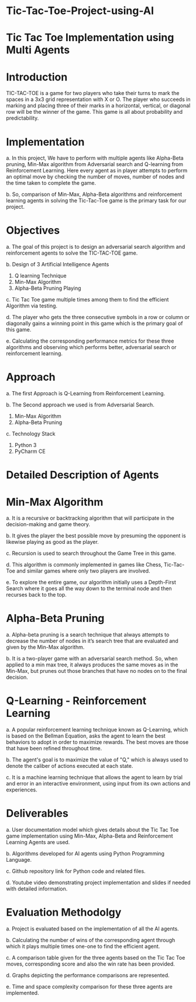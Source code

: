 # Tic-Tac-Toe-Project-using-AI
# Tic Tac Toe Implementation using Multi Agents


# Introduction

TIC-TAC-TOE is a game for two players who take their turns to mark the spaces in a 3x3 grid representation with X or O. The player who succeeds in marking and placing three of their marks in a horizontal, vertical, or diagonal row will be the winner of the game. This game is all about probability and predictability.


# Implementation
   
a. In this project, We have to perform with multiple agents like Alpha-Beta pruning, Min-Max algorithm from Adversarial search and Q-learning from Reinforcement Learning. Here every agent as in player attempts to perform an optimal move by checking the number of moves, number of nodes and the time taken to complete the game. 

b. So, comparison of Min-Max, Alpha-Beta algorithms and reinforcement learning agents in solving the Tic-Tac-Toe game is the primary task for our project.


# Objectives

a. The goal of this project is to design an adversarial search algorithm and reinforcement agents to solve the TIC-TAC-TOE game. 

b. Design of 3 Artificial Intelligence Agents 
 1. Q learning Technique 
 2. Min-Max Algorithm 
 3. Alpha-Beta Pruning Playing 

c. Tic Tac Toe game multiple times among them to find the efficient Algorithm via testing. 

d. The player who gets the three consecutive symbols in a row or column or diagonally gains a winning point in this game which is the primary goal of this game. 

e. Calculating the corresponding performance metrics for these three algorithms and observing which performs better, adversarial search or reinforcement learning.


# Approach

a. The first Approach is Q-Learning from Reinforcement Learning. 

b. The Second approach we used is from Adversarial Search. 
 1. Min-Max Algorithm
 2. Alpha-Beta Pruning
           
c. Technology Stack
 1. Python 3
 2. PyCharm CE


# Detailed Description of Agents

# Min-Max Algorithm

a. It is a recursive or backtracking algorithm that will participate in the decision-making and game theory. 

b. It gives the player the best possible move by presuming the opponent is likewise playing as good as the player. 

c. Recursion is used to search throughout the Game Tree in this game. 

d. This algorithm is commonly implemented in games like Chess, Tic-Tac-Toe and similar games where only two players are involved. 

e. To explore the entire game, our algorithm initially uses a Depth-First Search where it goes all the way down to the terminal node and then recurses back to the top.


# Alpha-Beta Pruning

a. Alpha-beta pruning is a search technique that always attempts to decrease the number of nodes in it’s search tree that are evaluated and given by the Min-Max algorithm. 

b. It is a two-player game with an adversarial search method. So, when applied to a min max tree, it always produces the same moves as in the Min-Max, but prunes out those branches that have no nodes on to the final decision.


# Q-Learning - Reinforcement Learning

a. A popular reinforcement learning technique known as Q-Learning, which is based on the Bellman Equation, asks the agent to learn the best behaviors to adopt in order to maximize rewards. The best moves are those that have been refined throughout time.

b. The agent's goal is to maximize the value of "Q," which is always used to denote the caliber of actions executed at each state. 

c. It is a machine learning technique that allows the agent to learn by trial and error in an interactive environment, using input from its own actions and experiences.


 # Deliverables

a. User documentation model which gives details about the Tic Tac Toe game implementation using Min-Max, Alpha-Beta and Reinforcement Learning Agents are used. 

b. Algorithms developed for AI agents using Python Programming Language. 

c. Github repository link for Python code and related files. 

d. Youtube video demonstrating project implementation and slides if needed with detailed information.


 # Evaluation Methodolgy

a. Project is evaluated based on the implementation of all the AI agents. 

b. Calculating the number of wins of the corresponding agent through which it plays multiple times one-one to find the efficient agent. 

c. A comparison table given for the three agents based on the Tic Tac Toe moves, corresponding score and also the win rate has been provided. 

d. Graphs depicting the performance comparisons are represented. 

e. Time and space complexity comparison for these three agents are implemented.

